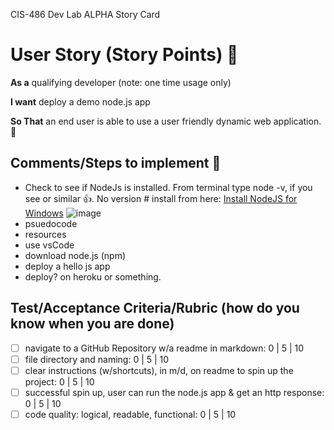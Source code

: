 CIS-486 Dev Lab ALPHA Story Card 

 # User Story (Story Points) 🚀 

**As a** qualifying developer (note: one time usage only)  

**I want** deploy a demo node.js app

**So That** an end user is able to use a user friendly dynamic web application. 👶

## Comments/Steps to implement 🥇
- Check to see if NodeJs is installed.  From terminal type node -v, if you see
or similar 👍.  No version # install from here: [Install NodeJS for Windows](https://nodejs.org/en/) 
![image](https://user-images.githubusercontent.com/54637063/131031229-8930a22e-e303-4225-ab0c-3352cef3fe32.png)
- psuedocode
- resources 
- use vsCode
- download node.js (npm)
- deploy a hello js app
- deploy? on heroku or something. 


## Test/Acceptance Criteria/Rubric (how do you know when you are done) 

- [ ] navigate to a GitHub Repository w/a readme in markdown: 0 | 5 | 10
- [ ] file directory and naming: 0 | 5 | 10 
- [ ] clear instructions (w/shortcuts), in m/d, on readme to spin up the project: 0 | 5 | 10 
- [ ] successful spin up, user can run the node.js app & get an http response: 0 | 5 | 10 
- [ ] code quality: logical, readable, functional: 0 | 5 | 10 
